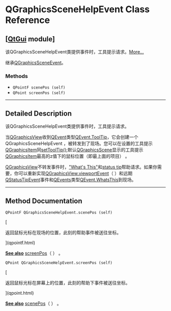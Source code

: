 # QGraphicsSceneHelpEvent Class Reference

## [[QtGui](index.htm) module]

该QGraphicsSceneHelpEvent类提供事件时，工具提示请求。[More...](#details)

继承[QGraphicsSceneEvent](qgraphicssceneevent.html)。

### Methods

*   `QPointF scenePos (self)`
*   `QPoint screenPos (self)`

* * *

## Detailed Description

该QGraphicsSceneHelpEvent类提供事件时，工具提示请求。

当[QGraphicsView](qgraphicsview.html)收到[QEvent](qevent.html)类型[QEvent.ToolTip](qevent.html#Type-enum)，它会创建一个QGraphicsSceneHelpEvent ，被转发到了现场。您可以在设置的工具提示[QGraphicsItem](qgraphicsitem.html)同[setToolTip()](qgraphicsitem.html#setToolTip);默认[QGraphicsScene](qgraphicsscene.html)显示的工具提示[QGraphicsItem](qgraphicsitem.html)最高的z值下的鼠标位置（即最上面的项目） 。

[QGraphicsView](qgraphicsview.html)不转发事件时，["What's This"](qwhatsthis.html)和[status tip](qstatustipevent.html)帮助请求。如果你需要，你可以重新实现[QGraphicsView.viewportEvent](qgraphicsview.html#viewportEvent)（ ）和远期[QStatusTipEvent](qstatustipevent.html)事件和[QEvents](qevent.html)类型[QEvent.WhatsThis](qevent.html#Type-enum)到现场。

* * *

## Method Documentation

```
QPointF QGraphicsSceneHelpEvent.scenePos (self)
```

[

返回鼠标光标在现场的位置，此刻的帮助事件被送往坐标。

](qpointf.html)

[**See also**](qpointf.html) [screenPos](qgraphicsscenehelpevent.html#screenPos)（ ） 。

```
QPoint QGraphicsSceneHelpEvent.screenPos (self)
```

[

返回鼠标光标在屏幕上的位置，此刻的帮助下事件被送往坐标。

](qpoint.html)

[**See also**](qpoint.html) [scenePos](qgraphicsscenehelpevent.html#scenePos)（ ） 。